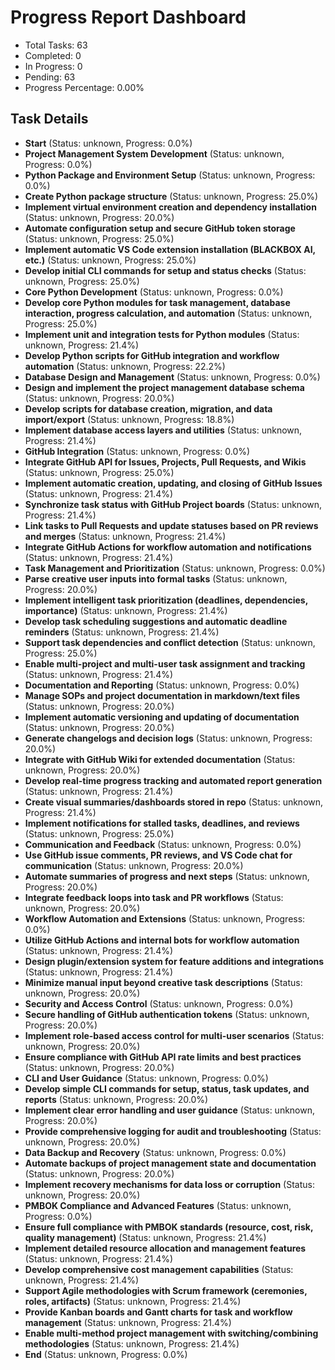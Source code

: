 # Progress Report Dashboard

- Total Tasks: 63
- Completed: 0
- In Progress: 0
- Pending: 63
- Progress Percentage: 0.00%

## Task Details
- **Start** (Status: unknown, Progress: 0.0%)
- **Project Management System Development** (Status: unknown, Progress: 0.0%)
- **Python Package and Environment Setup** (Status: unknown, Progress: 0.0%)
- **Create Python package structure** (Status: unknown, Progress: 25.0%)
- **Implement virtual environment creation and dependency installation** (Status: unknown, Progress: 20.0%)
- **Automate configuration setup and secure GitHub token storage** (Status: unknown, Progress: 25.0%)
- **Implement automatic VS Code extension installation (BLACKBOX AI, etc.)** (Status: unknown, Progress: 25.0%)
- **Develop initial CLI commands for setup and status checks** (Status: unknown, Progress: 25.0%)
- **Core Python Development** (Status: unknown, Progress: 0.0%)
- **Develop core Python modules for task management, database interaction, progress calculation, and automation** (Status: unknown, Progress: 25.0%)
- **Implement unit and integration tests for Python modules** (Status: unknown, Progress: 21.4%)
- **Develop Python scripts for GitHub integration and workflow automation** (Status: unknown, Progress: 22.2%)
- **Database Design and Management** (Status: unknown, Progress: 0.0%)
- **Design and implement the project management database schema** (Status: unknown, Progress: 20.0%)
- **Develop scripts for database creation, migration, and data import/export** (Status: unknown, Progress: 18.8%)
- **Implement database access layers and utilities** (Status: unknown, Progress: 21.4%)
- **GitHub Integration** (Status: unknown, Progress: 0.0%)
- **Integrate GitHub API for Issues, Projects, Pull Requests, and Wikis** (Status: unknown, Progress: 25.0%)
- **Implement automatic creation, updating, and closing of GitHub Issues** (Status: unknown, Progress: 21.4%)
- **Synchronize task status with GitHub Project boards** (Status: unknown, Progress: 21.4%)
- **Link tasks to Pull Requests and update statuses based on PR reviews and merges** (Status: unknown, Progress: 21.4%)
- **Integrate GitHub Actions for workflow automation and notifications** (Status: unknown, Progress: 21.4%)
- **Task Management and Prioritization** (Status: unknown, Progress: 0.0%)
- **Parse creative user inputs into formal tasks** (Status: unknown, Progress: 20.0%)
- **Implement intelligent task prioritization (deadlines, dependencies, importance)** (Status: unknown, Progress: 21.4%)
- **Develop task scheduling suggestions and automatic deadline reminders** (Status: unknown, Progress: 21.4%)
- **Support task dependencies and conflict detection** (Status: unknown, Progress: 25.0%)
- **Enable multi-project and multi-user task assignment and tracking** (Status: unknown, Progress: 21.4%)
- **Documentation and Reporting** (Status: unknown, Progress: 0.0%)
- **Manage SOPs and project documentation in markdown/text files** (Status: unknown, Progress: 20.0%)
- **Implement automatic versioning and updating of documentation** (Status: unknown, Progress: 20.0%)
- **Generate changelogs and decision logs** (Status: unknown, Progress: 20.0%)
- **Integrate with GitHub Wiki for extended documentation** (Status: unknown, Progress: 20.0%)
- **Develop real-time progress tracking and automated report generation** (Status: unknown, Progress: 21.4%)
- **Create visual summaries/dashboards stored in repo** (Status: unknown, Progress: 21.4%)
- **Implement notifications for stalled tasks, deadlines, and reviews** (Status: unknown, Progress: 25.0%)
- **Communication and Feedback** (Status: unknown, Progress: 0.0%)
- **Use GitHub issue comments, PR reviews, and VS Code chat for communication** (Status: unknown, Progress: 20.0%)
- **Automate summaries of progress and next steps** (Status: unknown, Progress: 20.0%)
- **Integrate feedback loops into task and PR workflows** (Status: unknown, Progress: 20.0%)
- **Workflow Automation and Extensions** (Status: unknown, Progress: 0.0%)
- **Utilize GitHub Actions and internal bots for workflow automation** (Status: unknown, Progress: 21.4%)
- **Design plugin/extension system for feature additions and integrations** (Status: unknown, Progress: 21.4%)
- **Minimize manual input beyond creative task descriptions** (Status: unknown, Progress: 20.0%)
- **Security and Access Control** (Status: unknown, Progress: 0.0%)
- **Secure handling of GitHub authentication tokens** (Status: unknown, Progress: 20.0%)
- **Implement role-based access control for multi-user scenarios** (Status: unknown, Progress: 20.0%)
- **Ensure compliance with GitHub API rate limits and best practices** (Status: unknown, Progress: 20.0%)
- **CLI and User Guidance** (Status: unknown, Progress: 0.0%)
- **Develop simple CLI commands for setup, status, task updates, and reports** (Status: unknown, Progress: 20.0%)
- **Implement clear error handling and user guidance** (Status: unknown, Progress: 20.0%)
- **Provide comprehensive logging for audit and troubleshooting** (Status: unknown, Progress: 20.0%)
- **Data Backup and Recovery** (Status: unknown, Progress: 0.0%)
- **Automate backups of project management state and documentation** (Status: unknown, Progress: 20.0%)
- **Implement recovery mechanisms for data loss or corruption** (Status: unknown, Progress: 20.0%)
- **PMBOK Compliance and Advanced Features** (Status: unknown, Progress: 0.0%)
- **Ensure full compliance with PMBOK standards (resource, cost, risk, quality management)** (Status: unknown, Progress: 21.4%)
- **Implement detailed resource allocation and management features** (Status: unknown, Progress: 21.4%)
- **Develop comprehensive cost management capabilities** (Status: unknown, Progress: 21.4%)
- **Support Agile methodologies with Scrum framework (ceremonies, roles, artifacts)** (Status: unknown, Progress: 21.4%)
- **Provide Kanban boards and Gantt charts for task and workflow management** (Status: unknown, Progress: 21.4%)
- **Enable multi-method project management with switching/combining methodologies** (Status: unknown, Progress: 21.4%)
- **End** (Status: unknown, Progress: 0.0%)
